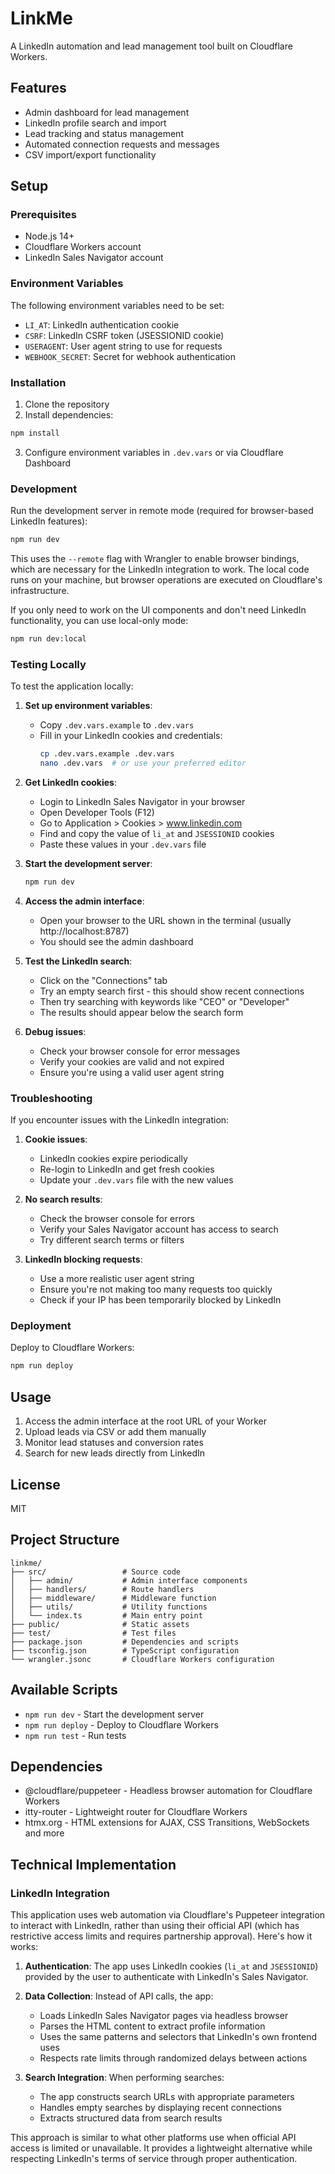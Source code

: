 # LinkMe

A LinkedIn automation and lead management tool built on Cloudflare Workers.

## Features

- Admin dashboard for lead management
- LinkedIn profile search and import
- Lead tracking and status management
- Automated connection requests and messages
- CSV import/export functionality

## Setup

### Prerequisites

- Node.js 14+
- Cloudflare Workers account
- LinkedIn Sales Navigator account

### Environment Variables

The following environment variables need to be set:

- `LI_AT`: LinkedIn authentication cookie
- `CSRF`: LinkedIn CSRF token (JSESSIONID cookie)
- `USERAGENT`: User agent string to use for requests
- `WEBHOOK_SECRET`: Secret for webhook authentication

### Installation

1. Clone the repository
2. Install dependencies:

```bash
npm install
```

3. Configure environment variables in `.dev.vars` or via Cloudflare Dashboard

### Development

Run the development server in remote mode (required for browser-based LinkedIn features):

```bash
npm run dev
```

This uses the `--remote` flag with Wrangler to enable browser bindings, which are necessary for the LinkedIn integration to work. The local code runs on your machine, but browser operations are executed on Cloudflare's infrastructure.

If you only need to work on the UI components and don't need LinkedIn functionality, you can use local-only mode:

```bash
npm run dev:local
```

### Testing Locally

To test the application locally:

1. **Set up environment variables**:
   - Copy `.dev.vars.example` to `.dev.vars`
   - Fill in your LinkedIn cookies and credentials:
     ```bash
     cp .dev.vars.example .dev.vars
     nano .dev.vars  # or use your preferred editor
     ```

2. **Get LinkedIn cookies**:
   - Login to LinkedIn Sales Navigator in your browser
   - Open Developer Tools (F12)
   - Go to Application > Cookies > www.linkedin.com
   - Find and copy the value of `li_at` and `JSESSIONID` cookies
   - Paste these values in your `.dev.vars` file

3. **Start the development server**:
   ```bash
   npm run dev
   ```

4. **Access the admin interface**:
   - Open your browser to the URL shown in the terminal (usually http://localhost:8787)
   - You should see the admin dashboard

5. **Test the LinkedIn search**:
   - Click on the "Connections" tab
   - Try an empty search first - this should show recent connections
   - Then try searching with keywords like "CEO" or "Developer"
   - The results should appear below the search form

6. **Debug issues**:
   - Check your browser console for error messages
   - Verify your cookies are valid and not expired
   - Ensure you're using a valid user agent string

### Troubleshooting

If you encounter issues with the LinkedIn integration:

1. **Cookie issues**:
   - LinkedIn cookies expire periodically
   - Re-login to LinkedIn and get fresh cookies
   - Update your `.dev.vars` file with the new values

2. **No search results**:
   - Check the browser console for errors
   - Verify your Sales Navigator account has access to search
   - Try different search terms or filters

3. **LinkedIn blocking requests**:
   - Use a more realistic user agent string
   - Ensure you're not making too many requests too quickly
   - Check if your IP has been temporarily blocked by LinkedIn

### Deployment

Deploy to Cloudflare Workers:

```bash
npm run deploy
```

## Usage

1. Access the admin interface at the root URL of your Worker
2. Upload leads via CSV or add them manually
3. Monitor lead statuses and conversion rates
4. Search for new leads directly from LinkedIn

## License

MIT

## Project Structure

```
linkme/
├── src/                 # Source code
│   ├── admin/           # Admin interface components
│   ├── handlers/        # Route handlers
│   ├── middleware/      # Middleware function
│   ├── utils/           # Utility functions
│   └── index.ts         # Main entry point
├── public/              # Static assets
├── test/                # Test files
├── package.json         # Dependencies and scripts
├── tsconfig.json        # TypeScript configuration
└── wrangler.jsonc       # Cloudflare Workers configuration
```

## Available Scripts

- `npm run dev` - Start the development server
- `npm run deploy` - Deploy to Cloudflare Workers
- `npm run test` - Run tests

## Dependencies

- @cloudflare/puppeteer - Headless browser automation for Cloudflare Workers
- itty-router - Lightweight router for Cloudflare Workers
- htmx.org - HTML extensions for AJAX, CSS Transitions, WebSockets and more

## Technical Implementation

### LinkedIn Integration

This application uses web automation via Cloudflare's Puppeteer integration to interact with LinkedIn, rather than using their official API (which has restrictive access limits and requires partnership approval). Here's how it works:

1. **Authentication**: The app uses LinkedIn cookies (`li_at` and `JSESSIONID`) provided by the user to authenticate with LinkedIn's Sales Navigator.

2. **Data Collection**: Instead of API calls, the app:
   - Loads LinkedIn Sales Navigator pages via headless browser
   - Parses the HTML content to extract profile information
   - Uses the same patterns and selectors that LinkedIn's own frontend uses
   - Respects rate limits through randomized delays between actions

3. **Search Integration**: When performing searches:
   - The app constructs search URLs with appropriate parameters
   - Handles empty searches by displaying recent connections
   - Extracts structured data from search results

This approach is similar to what other platforms use when official API access is limited or unavailable. It provides a lightweight alternative while respecting LinkedIn's terms of service through proper authentication.
